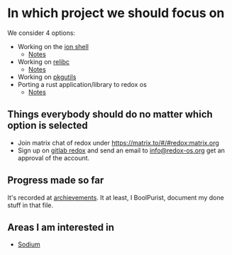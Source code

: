 # In which project we should focus on

We consider 4 options:

- Working on the [ion shell](https://gitlab.redox-os.org/redox-os/ion)
  - [Notes](./ion_notes.md)
- Working on [relibc](https://gitlab.redox-os.org/redox-os/relibc)
  - [Notes](./relibc_notes.md)
- Working on [pkgutils](https://gitlab.redox-os.org/redox-os/pkgutils)
- Porting a rust application/library to redox os
  - [Notes](./rust_app_porting.md)

## Things everybody should do no matter which option is selected

- Join matrix chat of redox under https://matrix.to/#/#redox:matrix.org
- Sign up on [gitlab redox](https://gitlab.redox-os.org/) and send an email to info@redox-os.org get an approval of the account.

## Progress made so far 

It's recorded at [archievements](./archievements.md). It at least, I BoolPurist, document my done 
stuff in that file.

## Areas I am interested in 

- [Sodium](https://gitlab.redox-os.org/redox-os/sodium)


